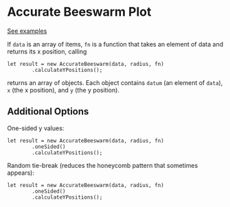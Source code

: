 # Accurate Beeswarm Plot

[See examples](https://jtrim-ons.github.io/accurate-beeswarm-plot/)

If `data` is an array of items, `fn` is a function that takes an element
of data and returns its x position, calling

```
let result = new AccurateBeeswarm(data, radius, fn)
        .calculateYPositions();
```

returns an array of objects.  Each object contains `datum` (an element of
`data`), `x` (the x position), and `y` (the y position).

## Additional Options

One-sided y values:

```
let result = new AccurateBeeswarm(data, radius, fn)
        .oneSided()
        .calculateYPositions();
```

Random tie-break (reduces the honeycomb pattern that sometimes appears):

```
let result = new AccurateBeeswarm(data, radius, fn)
        .oneSided()
        .calculateYPositions();
```

